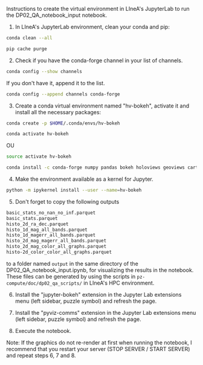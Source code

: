 Instructions to create the virtual environment in LIneA's JupyterLab to run the DP02_QA_notebook_input notebook.

1. In LIneA's JupyterLab environment, clean your conda and pip:
```bash
conda clean --all
```
```bash
pip cache purge
```

2. Check if you have the conda-forge channel in your list of channels.
```bash
conda config --show channels
```
If you don't have it, append it to the list.
```bash
conda config --append channels conda-forge
```

3. Create a conda virtual environment named "hv-bokeh", activate it and install all the necessary packages:
```bash
conda create -p $HOME/.conda/envs/hv-bokeh
```
```bash
conda activate hv-bokeh
```
OU
```bash
source activate hv-bokeh
```
```bash
conda install -c conda-forge numpy pandas bokeh holoviews geoviews cartopy dask pyogrio fastparquet ipykernel pyviz_comms jupyter_bokeh
```

4. Make the environment available as a kernel for Jupyter.
```bash
python -m ipykernel install --user --name=hv-bokeh
```

5. Don't forget to copy the following outputs
```bash
basic_stats_no_nan_no_inf.parquet
basic_stats.parquet
histo_2d_ra_dec.parquet
histo_1d_mag_all_bands.parquet
histo_1d_magerr_all_bands.parquet
histo_2d_mag_magerr_all_bands.parquet
histo_2d_mag_color_all_graphs.parquet
histo-2d_color_color_all_graphs.parquet
```
to a folder named ```output``` in the same directory of the DP02_QA_notebook_input.ipynb, for visualizing the results in the notebook. These files can be generated by using the scripts in ```pz-compute/doc/dp02_qa_scripts/``` in LIneA's HPC environment.

6. Install the "jupyter-bokeh" extension in the Jupyter Lab extensions menu (left sidebar, puzzle symbol) and refresh the page.

7. Install the "pyviz-comms" extension in the Jupyter Lab extensions menu (left sidebar, puzzle symbol) and refresh the page.

8. Execute the notebook.

Note: If the graphics do not re-render at first when running the notebook, I recommend that you restart your server (STOP SERVER / START SERVER) and repeat steps 6, 7 and 8.